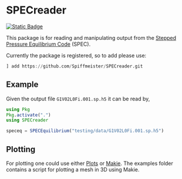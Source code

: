 # SPECreader

[![Static Badge](https://img.shields.io/badge/docs-stable-blue)](https://spiffmeister.github.io/SPECreader/dev/index.html)

This package is for reading and manipulating output from the [Stepped Pressure Equilibrium Code](https://github.com/PrincetonUniversity/SPEC) (SPEC).

Currently the package is registered, so to add please use:
```julia
] add https://github.com/Spiffmeister/SPECreader.git
```


## Example

Given the output file `G1V02L0Fi.001.sp.h5` it can be read by,

```julia
using Pkg
Pkg.activate(".")
using SPECreader

speceq = SPECEquilibrium("testing/data/G1V02L0Fi.001.sp.h5")
```





## Plotting


For plotting one could use either [Plots](https://docs.juliaplots.org/stable/) or [Makie](https://docs.makie.org/stable/). The examples folder contains a script for plotting a mesh in 3D using Makie.




